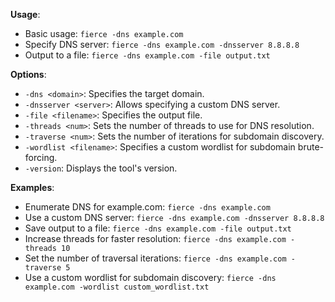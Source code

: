 **Usage**:
   - Basic usage: `fierce -dns example.com`
   - Specify DNS server: `fierce -dns example.com -dnsserver 8.8.8.8`
   - Output to a file: `fierce -dns example.com -file output.txt`

**Options**:
   - `-dns <domain>`: Specifies the target domain.
   - `-dnsserver <server>`: Allows specifying a custom DNS server.
   - `-file <filename>`: Specifies the output file.
   - `-threads <num>`: Sets the number of threads to use for DNS resolution.
   - `-traverse <num>`: Sets the number of iterations for subdomain discovery.
   - `-wordlist <filename>`: Specifies a custom wordlist for subdomain brute-forcing.
   - `-version`: Displays the tool's version.

**Examples**:
   - Enumerate DNS for example.com: `fierce -dns example.com`
   - Use a custom DNS server: `fierce -dns example.com -dnsserver 8.8.8.8`
   - Save output to a file: `fierce -dns example.com -file output.txt`
   - Increase threads for faster resolution: `fierce -dns example.com -threads 10`
   - Set the number of traversal iterations: `fierce -dns example.com -traverse 5`
   - Use a custom wordlist for subdomain discovery: `fierce -dns example.com -wordlist custom_wordlist.txt`
